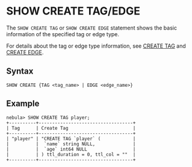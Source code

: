 # SHOW CREATE TAG/EDGE

The `SHOW CREATE TAG` or `SHOW CREATE EDGE` statement shows the basic information of the specified tag or edge type.

For details about the tag or edge type information, see [CREATE TAG](../../10.tag-statements/1.create-tag.md) and [CREATE EDGE](../../11.edge-type-statements/1.create-edge.md).

## Syntax

```ngql
SHOW CREATE {TAG <tag_name> | EDGE <edge_name>}
```

## Example

```ngql
nebula> SHOW CREATE TAG player;
+----------+-----------------------------------+
| Tag      | Create Tag                        |
+----------+-----------------------------------+
| "player" | "CREATE TAG `player` (            |
|          |  `name` string NULL,              |
|          |  `age` int64 NULL                 |
|          | ) ttl_duration = 0, ttl_col = ""  |
+----------+-----------------------------------+
```
